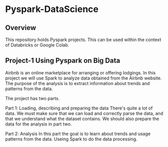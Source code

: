 # Pyspark-DataScience

## Overview
This repository holds Pyspark projects. This can be used within the context of Databricks or Google Colab. 

## Project-1 Using Pyspark on Big Data

Airbnb is an online marketplace for arranging or offering lodgings. In this project we will use Spark to analyze data obtained from the Airbnb website. The purpose of the analysis is to extract information about trends and patterns from the data.

The project has two parts.

Part 1: Loading, describing and preparing the data
There's quite a lot of data. We must make sure that we can load and correctly parse the data, and that we understand what the dataset contains. We should also prepare the data for the analysis in part two.

Part 2: Analysis
In this part the goal is to learn about trends and usage patterns from the data. Useing Spark to do the data processing.
